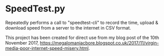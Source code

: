 # SpeedTest.py
Repeatedly performs a call to "speedtest-cli" to record the time, upload &amp; download speed from a server to the internet in CSV format.

This project has been created for direct use from my blog post of the 10th November 2017, https://megalomaniacbore.blogspot.co.uk/2017/11/virgin-media-poor-internet-speed-misery.html.

